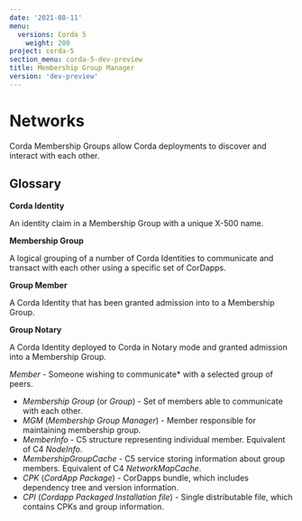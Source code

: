 ```yaml
---
date: '2021-08-11'
menu:
  versions: Corda 5
    weight: 200
project: corda-5
section_menu: corda-5-dev-preview
title: Membership Group Manager
version: 'dev-preview'
---
```


# Networks

Corda Membership Groups allow Corda deployments to discover and interact with each other.

## Glossary

**Corda Identity**

An identity claim in a Membership Group with a unique X-500 name.


**Membership Group**

A logical grouping of a number of Corda Identities to communicate and transact with each other using a specific set of CorDapps.


**Group Member**

A Corda Identity that has been granted admission into to a Membership Group.


**Group Notary**

A Corda Identity deployed to Corda in Notary mode and granted admission into a Membership Group.

*Member* - Someone wishing to communicate\* with a selected group of peers.
- *Membership Group* (or *Group*) - Set of members able to communicate with each other.
- *MGM* (*Membership Group Manager*) - Member responsible for maintaining membership group.
- *MemberInfo* - C5 structure representing individual member. Equivalent of C4 *NodeInfo*.
- *MembershipGroupCache* - C5 service storing information about group members. Equivalent of C4 *NetworkMapCache*.
- *CPK* (*CordApp Package*) - CorDapps bundle, which includes dependency tree and version information.
- *CPI* (*Cordapp Packaged Installation file*) - Single distributable file, which contains CPKs and group information.


##

